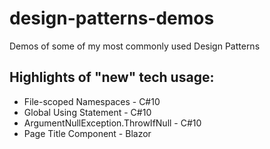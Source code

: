 # design-patterns-demos
Demos of some of my most commonly used Design Patterns

## Highlights of "new" tech usage:
- File-scoped Namespaces - C#10
- Global Using Statement - C#10
- ArgumentNullException.ThrowIfNull - C#10
- Page Title Component - Blazor
